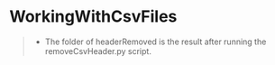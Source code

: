 # WorkingWithCsvFiles

>* The folder of headerRemoved is the result after running the removeCsvHeader.py script.

